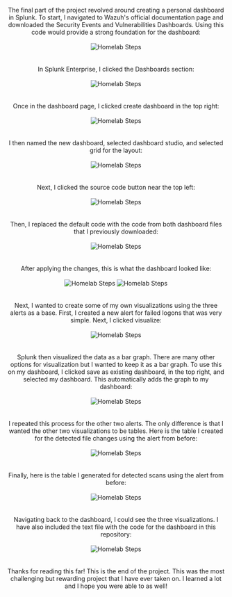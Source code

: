 <p align="center">
The final part of the project revolved around creating a personal dashboard in Splunk. To start, I navigated to Wazuh's official documentation page and downloaded the Security Events and Vulnerabilities Dashboards. Using this code would provide a strong foundation for the dashboard:<br/><br />
<img src="https://i.imgur.com/oORN8vR.png" alt="Homelab Steps">
<br />
<br />
<br />
In Splunk Enterprise, I clicked the Dashboards section:<br/><br />
<img src="https://i.imgur.com/TGk2SPd.png" alt="Homelab Steps">
<br />
<br />
<br />
Once in the dashboard page, I clicked create dashboard in the top right:<br/><br />
<img src="https://i.imgur.com/iOXUXrc.png" alt="Homelab Steps">
<br />
<br />
<br />
I then named the new dashboard, selected dashboard studio, and selected grid for the layout:<br/><br />
<img src="https://i.imgur.com/fIKI8OA.png" alt="Homelab Steps">
<br />
<br />
<br />
Next, I clicked the source code button near the top left:<br/><br />
<img src="https://i.imgur.com/3g3FbzM.png" alt="Homelab Steps">
<br />
<br />
<br />
Then, I replaced the default code with the code from both dashboard files that I previously downloaded:<br/><br />
<img src="https://i.imgur.com/zcmyAr1.png" alt="Homelab Steps">
<br />
<br />
<br />
After applying the changes, this is what the dashboard looked like:<br/><br />
<img src="https://i.imgur.com/TdblzQs.png" alt="Homelab Steps">
<img src="https://i.imgur.com/groAOJL.png" alt="Homelab Steps">
<br />
<br />
<br />
Next, I wanted to create some of my own visualizations using the three alerts as a base. First, I created a new alert for failed logons that was very simple. Next, I clicked visualize:<br/><br />
<img src="https://i.imgur.com/LYttRai.png" alt="Homelab Steps">
<br />
<br />
<br />
Splunk then visualized the data as a bar graph. There are many other options for visualization but I wanted to keep it as a bar graph. To use this on my dashboard, I clicked save as existing dashboard, in the top right, and selected my dashboard. This automatically adds the graph to my dashboard:<br/><br />
<img src="https://i.imgur.com/YE6Ean8.png" alt="Homelab Steps">
<br />
<br />
<br />
I repeated this process for the other two alerts. The only difference is that I wanted the other two visualizations to be tables. Here is the table I created for the detected file changes using the alert from before:<br/><br />
<img src="https://i.imgur.com/g625mrm.png" alt="Homelab Steps">
<br />
<br />
<br />
Finally, here is the table I generated for detected scans using the alert from before:<br/><br />
<img src="https://i.imgur.com/tmtEmf1.png" alt="Homelab Steps">
<br />
<br />
<br />
Navigating back to the dashboard, I could see the three visualizations. I have also included the text file with the code for the dashboard in this repository:<br/><br />
<img src="https://i.imgur.com/1k7gqy8.png" alt="Homelab Steps">
<br />
<br />
<br />
Thanks for reading this far! This is the end of the project. This was the most challenging but rewarding project that I have ever taken on. I learned a lot and I hope you were able to as well!
